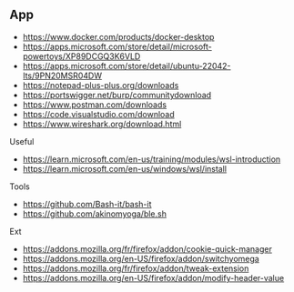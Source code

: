 ## App
* https://www.docker.com/products/docker-desktop
* https://apps.microsoft.com/store/detail/microsoft-powertoys/XP89DCGQ3K6VLD
* https://apps.microsoft.com/store/detail/ubuntu-22042-lts/9PN20MSR04DW
* https://notepad-plus-plus.org/downloads
* https://portswigger.net/burp/communitydownload
* https://www.postman.com/downloads
* https://code.visualstudio.com/download
* https://www.wireshark.org/download.html

Useful
- https://learn.microsoft.com/en-us/training/modules/wsl-introduction
- https://learn.microsoft.com/en-us/windows/wsl/install

Tools
- https://github.com/Bash-it/bash-it
- https://github.com/akinomyoga/ble.sh

Ext
- https://addons.mozilla.org/fr/firefox/addon/cookie-quick-manager
- https://addons.mozilla.org/en-US/firefox/addon/switchyomega
- https://addons.mozilla.org/fr/firefox/addon/tweak-extension
- https://addons.mozilla.org/en-US/firefox/addon/modify-header-value

